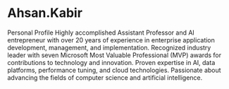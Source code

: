 # Ahsan.Kabir
Personal Profile
Highly accomplished Assistant Professor and AI entrepreneur with over 20 years of experience in enterprise application development, management, and implementation. Recognized industry leader with seven Microsoft Most Valuable Professional (MVP) awards for contributions to technology and innovation. Proven expertise in AI, data platforms, performance tuning, and cloud technologies. Passionate about advancing the fields of computer science and artificial intelligence.   

